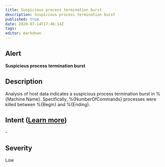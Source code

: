 ```yaml
---
title: Suspicious process termination burst
description: Suspicious process termination burst
published: true
date: 2020-07-14T17:46:14Z
tags:
editor: markdown
---
```


## Alert
**Suspicious process termination burst**

## Description
Analysis of host data indicates a suspicious process termination burst in %{Machine Name}. Specifically, %{NumberOfCommands} processes were killed between %{Begin} and %{Ending}.

## Intent ([Learn more](/public/security/alerts/intentions.md))
\-

## Severity
Low




